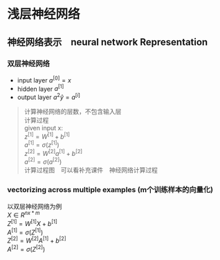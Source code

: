 # 浅层神经网络

## 神经网络表示　neural network Representation

### 双层神经网络
* input layer $a^{[0]}=x$
* hidden layer $a^{[1]}$
* output layer $a^{2} \hat{y}=a^{[i]}$
>计算神经网络的层数，不包含输入层　\
计算过程　\
given input x: \
$z^{[1]}=W^{[1]}+b^{[1]}$ \
$a^{[1]}=\sigma (z^{[1]})$ \
$z^{[2]}=W^{[2]}a^{[1]}+b^{[2]}$ \
$a^{[2]}=\sigma (a^{[2]})$ \
计算过程图　可以看补充课件　神经网络计算过程

### vectorizing across multiple examples (m个训练样本的向量化)
以双层神经网络为例\
$X \in R^{nx*m}$ \
$Z^{[1]}=W^{[1]}X+b^{[1]}$ \
$A^{[1]}= \sigma (Z^{[1]})$ \
$Z^{[2]}=W^{[2]}A^{[1]}+b^{[2]}$ \
$A^{[2]}=\sigma (Z^{[2]})$ 

